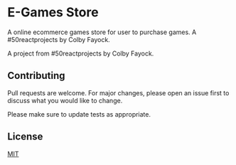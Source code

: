# E-Games Store

A online ecommerce games store for user to purchase games. A #50reactprojects by Colby Fayock.

A project from #50reactprojects by Colby Fayock.

## Contributing

Pull requests are welcome. For major changes, please open an issue first to discuss what you would like to change.

Please make sure to update tests as appropriate.

## License

[MIT](https://choosealicense.com/licenses/mit/)
